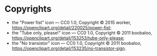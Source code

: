 # Copyrights

- the "Power fist" icon — CC0 1.0, Copyright © 2015 worker, https://openclipart.org/detail/220025/power-fist;
- the "Tube only, please!" icon — CC0 1.0, Copyright © 2011 boobaloo, https://openclipart.org/detail/153253/tube-only-please;
- the "No transistor" icon — CC0 1.0, Copyright © 2011 boobaloo, https://openclipart.org/detail/153235/no-transistor-sign.
